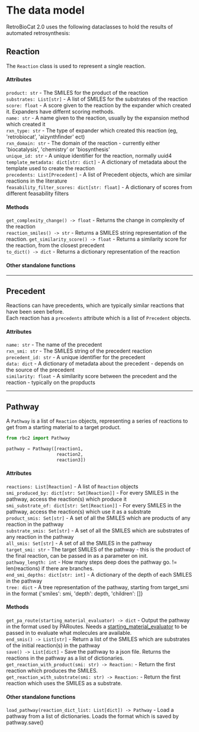 # The data model

RetroBioCat 2.0 uses the following dataclasses to hold the results of automated retrosynthesis:

## Reaction

The `Reaction` class is used to represent a single reaction.  

#### Attributes
`product: str` - The SMILES for the product of the reaction  
`substrates: List[str]` - A list of SMILES for the substrates of the reaction  
`score: float` - A score given to the reaction by the expander which created it.  Expanders have differnt scoring methods.  
`name: str` - A name given to the reaction, usually by the expansion method which created it  
`rxn_type: str` - The type of expander which created this reaction (eg, 'retrobiocat', 'aizynthfinder' ect)  
`rxn_domain: str` - The domain of the reaction - currently either 'biocatalysis', 'chemistry' or 'biosynthesis'  
`unique_id: str` - A unique identifier for the reaction, normally uuid4  
`template_metadata: dict[str: dict]` - A dictionary of metadata about the template used to create the reaction  
`precedents: List[Precedent]` - A list of Precedent objects, which are similar reactions in the literature  
`feasability_filter_scores: dict[str: float]` - A dictionary of scores from different feasability filters  

#### Methods
`get_complexity_change() -> float` - Returns the change in complexity of the reaction  
`reaction_smiles() -> str` - Returns a SMILES string representation of the reaction.
`get_similarity_score() -> float` - Returns a similarity score for the reaction, from the closest precedent  
`to_dict() -> dict` - Returns a dictionary representation of the reaction  

#### Other standalone functions


---

## Precedent
Reactions can have precedents, which are typically similar reactions that have been seen before.  
Each reaction has a `precedents` attribute which is a list of `Precedent` objects.

#### Attributes
`name: str` - The name of the precedent  
`rxn_smi: str` - The SMILES string of the precedent reaction  
`precedent_id: str` - A unique identifier for the precedent  
`data: dict` - A dictionary of metadata about the precedent - depends on the source of the precedent  
`similarity: float` - A similarity score between the precedent and the reaction - typically on the propducts    

---

## Pathway
A `Pathway` is a list of `Reaction` objects, representing a series of reactions to get from a starting material to a target product.

```python
from rbc2 import Pathway

pathway = Pathway([reaction1, 
                   reaction2, 
                   reaction3])
```

#### Attributes
`reactions: List[Reaction]` - A list of `Reaction` objects  
`smi_produced_by: dict[str: Set[Reaction]]` - For every SMILES in the pathway, access the reaction(s) which produce it  
`smi_substrate_of: dict[str: Set[Reaction]]` - For every SMILES in the pathway, access the reaction(s) which use it as a substrate  
`product_smis: Set[str]` - A set of all the SMILES which are products of any reaction in the pathway  
`substrate_smis: Set[str]` - A set of all the SMILES which are substrates of any reaction in the pathway  
`all_smis: Set[str]` - A set of all the SMILES in the pathway  
`target_smi: str` - The target SMILES of the pathway - this is the product of the final reaction, can be passed in as a parameter on init.  
`pathway_length: int` - How many steps deep does the pathway go.  != len(reactions) if there are branches.  
`end_smi_depths: dict[str: int]` - A dictionary of the depth of each SMILES in the pathway  
`tree: dict` - A tree representation of the pathway, starting from target_smi in the format {'smiles': smi, 'depth': depth, 'children': []}  

#### Methods
`get_pa_route(starting_material_evaluator) -> dict` - Output the pathway in the format used by PARoutes. 
Needs a [starting_material_evaluator](starting_materials.md) to be passed in to evaluate what molecules are available.  
`end_smis() -> List[str]` - Return a list of the SMILES which are substrates of the initial reaction(s) in the pathway  
`save() -> List[dict]` - Save the pathway to a json file.  Returns the reactions in the pathway as a list of dictionaries.  
`get_reaction_with_product(smi: str) -> Reaction:` - Return the first reaction which produces the SMILES.  
`get_reaction_with_substrate(smi: str) -> Reaction:` - Return the first reaction which uses the SMILES as a substrate.  

#### Other standalone functions
`load_pathway(reaction_dict_list: List[dict]) -> Pathway` - Load a pathway from a list of dictionaries.  Loads the format which is saved by pathway.save()    




